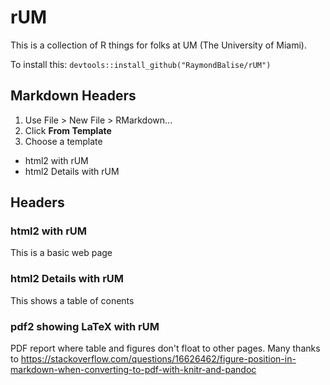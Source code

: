 # rUM
This is a collection of R things for folks at UM (The University of Miami).

To install this: `devtools::install_github("RaymondBalise/rUM")`

## Markdown Headers

1. Use File > New File > RMarkdown...
1. Click **From Template**
1. Choose a template
  + html2 with rUM
  + html2 Details with rUM
  
## Headers

### html2 with rUM
This is a basic web page

### html2 Details with rUM
This shows a table of conents

### pdf2 showing LaTeX with rUM
PDF report where table and figures don't float to other pages.  Many thanks to https://stackoverflow.com/questions/16626462/figure-position-in-markdown-when-converting-to-pdf-with-knitr-and-pandoc

